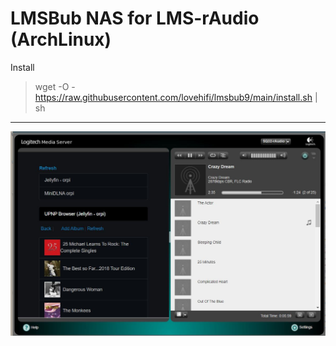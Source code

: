 # LMSBub NAS for LMS-rAudio (ArchLinux)
>
Install
> wget -O - https://raw.githubusercontent.com/lovehifi/lmsbub9/main/install.sh | sh
>
------------------
![Screenshot](screenshot.jpg)
